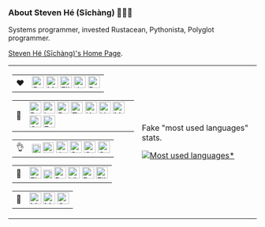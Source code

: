 ### About Steven Hé (Sīchàng) 🙇🏻‍♂️

Systems programmer, invested Rustacean, Pythonista, Polyglot programmer.

[Steven Hé (Sīchàng)'s Home Page][home-page].

<table><tr><td>
<table><tr><td>
❤️
</td>
<td>
<img height=24px title="Rust" src="https://static-00.iconduck.com/assets.00/rust-icon-512x511-cfvdvrfr.png" />
<img height=24px title="Markdown" src="https://upload.wikimedia.org/wikipedia/commons/thumb/4/48/Markdown-mark.svg/2560px-Markdown-mark.svg.png" />
<img height=24px title="Eilxir" src="https://elixir-lang.org/images/logo/logo.png" />
<img height=24px title="JavaScript" src="https://cdn-icons-png.flaticon.com/512/5968/5968292.png" />
<img height=24px title="Ruby" src="https://upload.wikimedia.org/wikipedia/commons/thumb/7/73/Ruby_logo.svg/1200px-Ruby_logo.svg.png" />
</td></tr></table>
<table><tr><td>
🌸
</td>
<td>
<img height=24px title="Python" src="https://upload.wikimedia.org/wikipedia/commons/thumb/c/c3/Python-logo-notext.svg/1869px-Python-logo-notext.svg.png" />
<img height=24px title="Lua" src="https://upload.wikimedia.org/wikipedia/commons/c/cf/Lua-Logo.svg" />
<img height=24px title="Racket" src="https://plugins.jetbrains.com/files/14752/302484/icon/pluginIcon.png" />
<img height=24px title="TypeScript" src="https://upload.wikimedia.org/wikipedia/commons/thumb/4/4c/Typescript_logo_2020.svg/2048px-Typescript_logo_2020.svg.png" />
<img height=24px title="Kotlin" src="https://upload.wikimedia.org/wikipedia/commons/thumb/7/74/Kotlin_Icon.png/1200px-Kotlin_Icon.png" />
<img height=24px title="HTML" src="https://cdn-icons-png.flaticon.com/512/919/919827.png" />
<img height=24px title="Mandarin" src="https://cdn.iconscout.com/icon/premium/png-256-thumb/chinese-language-2693422-2235239.png" />
<img height=24px title="Cantonese" src="https://static.thenounproject.com/png/2223127-200.png" />
<img height=24px title="English" src="https://static.thenounproject.com/png/1454057-200.png" />
</td></tr></table>
<table><tr><td>
👌
</td>
<td>
<img height=18px title="LaTeX" src="https://upload.wikimedia.org/wikipedia/commons/thumb/9/92/LaTeX_logo.svg/2560px-LaTeX_logo.svg.png" />
<img height=22px title="Julia" src="https://upload.wikimedia.org/wikipedia/commons/thumb/1/1f/Julia_Programming_Language_Logo.svg/1200px-Julia_Programming_Language_Logo.svg.png" />
<img height=24px title="Java" src="https://upload.wikimedia.org/wikipedia/en/thumb/3/30/Java_programming_language_logo.svg/1200px-Java_programming_language_logo.svg.png" />
<img height=24px title="Svelte" src="https://upload.wikimedia.org/wikipedia/commons/thumb/1/1b/Svelte_Logo.svg/851px-Svelte_Logo.svg.png" />
<img height=24px title="CSS" src="https://upload.wikimedia.org/wikipedia/commons/thumb/d/d5/CSS3_logo_and_wordmark.svg/1200px-CSS3_logo_and_wordmark.svg.png" />
<img height=24px title="C" src="https://upload.wikimedia.org/wikipedia/commons/thumb/1/18/C_Programming_Language.svg/926px-C_Programming_Language.svg.png" />
</td></tr></table>
<table><tr><td>
🤷
</td>
<td>
<img height=24px title="Fish" src="https://fishshell.com/docs/current/_static/fish.png" />
<img height=18px title="Go" src="https://upload.wikimedia.org/wikipedia/commons/thumb/0/05/Go_Logo_Blue.svg/1200px-Go_Logo_Blue.svg.png" />
<img height=24px title="Bash" src="https://upload.wikimedia.org/wikipedia/commons/thumb/2/20/Bash_Logo_black_and_white_icon_only.svg/1792px-Bash_Logo_black_and_white_icon_only.svg.png" />
<img height=24px title="VimScript" src="https://upload.wikimedia.org/wikipedia/commons/thumb/9/9f/Vimlogo.svg/1200px-Vimlogo.svg.png" />
<img height=24px title="R" src="https://uploads-ssl.webflow.com/60416e232fe5811ea23a841c/6437f071cacaa15170a2bc3e_R.png" />
<img height=24px title="Elisp" src="https://repository-images.githubusercontent.com/327491218/a7b2a783-4f31-48a8-8eca-be643a58589c" />
</td></tr></table><table><tr><td>
🙁
</td>
<td>
<img height=24px title="Mathematica" src="https://upload.wikimedia.org/wikipedia/commons/thumb/2/20/Mathematica_Logo.svg/800px-Mathematica_Logo.svg.png" />
<img height=24px title="MATLAB" src="https://upload.wikimedia.org/wikipedia/commons/thumb/2/21/Matlab_Logo.png/640px-Matlab_Logo.png" />
<img height=24px title="C++" src="https://upload.wikimedia.org/wikipedia/commons/thumb/1/18/ISO_C%2B%2B_Logo.svg/1822px-ISO_C%2B%2B_Logo.svg.png" />
</td></tr></table>

</td>
<td>

Fake "most used languages" stats.

[![Most used languages*][most-used-lang]][most-used-lang]

</td></tr></table>

[home-page]: https://sichanghe.github.io
[most-used-lang]: https://github-readme-stats.vercel.app/api/top-langs/?username=sichanghe&exclude_repo=STATS401,learn_program,Notes_Steven,mdbook_katex_template,igem-2022-dku-backup,mdbook_fancy_theme,BigDecimal-Matrix-and-column-vector-calculator-in-Java&hide=jupyter%20notebook,markdown,html,handlebars,css,less&layout=compact&langs_count=10
